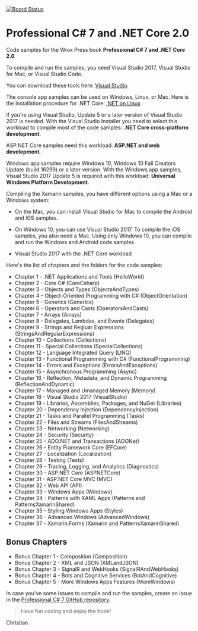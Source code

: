 [![Board Status](https://robjw66-gmail.visualstudio.com/1e8bf5f1-5a63-464e-a0e4-52da904f0835/ebd85187-d2a3-4573-9202-88eeb0da74ce/_apis/work/boardbadge/36b66304-7287-4f32-9b7a-9ed40d6b6caa)](https://robjw66-gmail.visualstudio.com/1e8bf5f1-5a63-464e-a0e4-52da904f0835/_boards/board/t/ebd85187-d2a3-4573-9202-88eeb0da74ce/Microsoft.RequirementCategory)

# Professional C# 7 and .NET Core 2.0

Code samples for the Wrox Press book **Professional C# 7 and .NET Core 2.0**

To compile and run the samples, you need Visual Studio 2017, Visual Studio for Mac, or Visual Studio Code. 

You can download these tools here: [Visual Studio](https://www.visualstudio.com/).

The console app samples can be used on Windows, Linux, or Mac. Here is the installation procedure for .NET Core: [.NET on Linux](https://www.microsoft.com/net/core)

If you're using Visual Studio, Update 5 or a later version of Visual Studio 2017 is needed. With the Visual Studio Installer you need to select this workload to compile most of the code samples: **.NET Core cross-platform development**.

ASP.NET Core samples need this workload: **ASP.NET and web development**.

Windows app samples require Windows 10, Windows 10 Fall Creators Update (build 16299) or a later version. With the Windows app samples, Visual Studio 2017 Update 5 is required with this workload: **Universal Windows Platform Development**.

Compiling the Xamarin samples, you have different options using a Mac or a Windows system:
* On the Mac, you can install Visual Studio for Mac to compile the Android and iOS samples.
* On Windows 10, you can use Visual Studio 2017. To compile the iOS samples, you also need a Mac. Using only Windows 10, you can compile and run the Windows and Android code samples.

* Visual Studio 2017 with the .NET Core workload

Here's the list of chapters and the folders for the code samples:

* Chapter 1 - .NET Applications and Tools (HelloWorld)
* Chapter 2 - Core C# (CoreCsharp)
* Chapter 3 - Objects and Types (ObjectsAndTypes)
* Chapter 4 - Object-Oriented Programming with C# (ObjectOrientation)
* Chapter 5 - Generics (Generics)
* Chapter 6 - Operators and Casts (OperatorsAndCasts)
* Chapter 7 - Arrays (Arrays)
* Chapter 8 - Delegates, Lambdas, and Events (Delegates)
* Chapter 9 - Strings and Regluar Expressions (StringsAndRegularExpressions)
* Chapter 10 - Collections (Collections)
* Chapter 11 - Special Collections (SpecialCollections)
* Chapter 12 - Language Integrated Query (LINQ)
* Chapter 13 - Functional Programming with C# (FunctionalProgramming)
* Chapter 14 - Errors and Exceptions (ErrorsAndExceptions)
* Chapter 15 - Asynchronous Programming (Async)
* Chapter 16 - Reflection, Metadata, and Dynamic Programming (ReflectionAndDynamic)
* Chapter 17 - Managed and Umanaged Memory (Memory)
* Chapter 18 - Visual Studio 2017 (VisualStudio)
* Chapter 19 - Libraries, Assemblies, Packages, and NuGet (Libraries)
* Chapter 20 - Dependency Injection (DependencyInjection)
* Chapter 21 - Tasks and Parallel Programming (Tasks)
* Chapter 22 - Files and Streams (FilesAndStreams)
* Chapter 23 - Networking (Networking)
* Chapter 24 - Security (Security)
* Chapter 25 - ADO.NET and Transactions (ADONet)
* Chapter 26 - Entity Framework Core (EFCore)
* Chapter 27 - Localization (Localization)
* Chapter 28 - Testing (Tests)
* Chapter 29 - Tracing, Logging, and Analytics (Diagnostics)
* Chapter 30 - ASP.NET Core (ASPNETCore)
* Chapter 31 - ASP.NET Core MVC (MVC)
* Chapter 32 - Web API (API)
* Chapter 33 - Windows Apps (Windows)
* Chapter 34 - Patterns with XAML Apps (Patterns and PatternsXamarinShared)
* Chapter 35 - Styling Windows Apps (Styles)
* Chapter 36 - Advanced Windows (AdvancedWindows)
* Chapter 37 - Xamarin.Forms (Xamarin and PatternsXamarinShared)

## Bonus Chapters

* Bonus Chapter 1 - Composition (Composition)
* Bonus Chapter 2 - XML and JSON (XMLandJSON)
* Bonus Chapter 3 - SignalR and WebHooks (SignalRAndWebHooks)
* Bonus Chapter 4 - Bots and Cognitive Services (BotAndCognitive)
* Bonus Chapter 5 - More Windows Apps Features (MoreWindows)

In case you've some issues to compile and run the samples, create an issue in the [Professional C# 7 GitHub repository](https://github.com/ProfessionalCSharp/ProfessionalCSharp7).

> Have fun coding and enjoy the book!

Christian